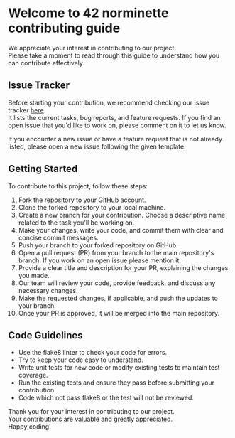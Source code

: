 # Welcome to 42 norminette contributing guide

We appreciate your interest in contributing to our project. <br />
Please take a moment to read through this guide to understand how you can contribute effectively.

## Issue Tracker

Before starting your contribution, we recommend checking our issue tracker [here](https://github.com/42School/norminette/issues). <br />
It lists the current tasks, bug reports, and feature requests.
If you find an open issue that you'd like to work on, please comment on it to let us know.

If you encounter a new issue or have a feature request that is not already listed, please open a new issue following the given template.

## Getting Started

To contribute to this project, follow these steps:

1. Fork the repository to your GitHub account.
2. Clone the forked repository to your local machine.
3. Create a new branch for your contribution. Choose a descriptive name related to the task you'll be working on.
4. Make your changes, write your code, and commit them with clear and concise commit messages.
5. Push your branch to your forked repository on GitHub.
6. Open a pull request (PR) from your branch to the main repository's branch. If you work on an open issue please mention it.
7. Provide a clear title and description for your PR, explaining the changes you made.
8. Our team will review your code, provide feedback, and discuss any necessary changes.
9. Make the requested changes, if applicable, and push the updates to your branch.
10. Once your PR is approved, it will be merged into the main repository.

## Code Guidelines

- Use the flake8 linter to check your code for errors.
- Try to keep your code easy to understand.
- Write unit tests for new code or modify existing tests to maintain test coverage.
- Run the existing tests and ensure they pass before submitting your contribution.
- Code which not pass flake8 or the test will not be reviewed.

Thank you for your interest in contributing to our project. <br/>
Your contributions are valuable and greatly appreciated.  <br/>
Happy coding!

